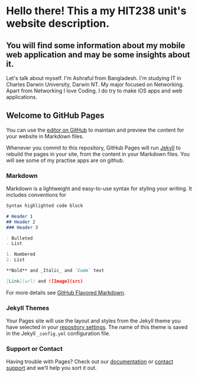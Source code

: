 # Hello there! This a my HIT238 unit's website description.

## You will find some information about my mobile web application and may be some insights about it.

Let's talk about myself.
I'm Ashraful from Bangladesh. I'm studying  IT in Charles Darwin University, Darwin NT.
My major focused on Networking.  Apart from Networking I love Coding. I do try to make iOS apps and web applications.


## Welcome to GitHub Pages

You can use the [editor on GitHub](https://github.com/Ashraf0011/HIT238/edit/master/README.md) to maintain and preview the content for your website in Markdown files.

Whenever you commit to this repository, GitHub Pages will run [Jekyll](https://jekyllrb.com/) to rebuild the pages in your site, from the content in your Markdown files.
You will see some of my practise apps are on github.

### Markdown

Markdown is a lightweight and easy-to-use syntax for styling your writing. It includes conventions for

```markdown
Syntax highlighted code block

# Header 1
## Header 2
### Header 3

- Bulleted
- List

1. Numbered
2. List

**Bold** and _Italic_ and `Code` text

[Link](url) and ![Image](src)
```

For more details see [GitHub Flavored Markdown](https://guides.github.com/features/mastering-markdown/).

### Jekyll Themes

Your Pages site will use the layout and styles from the Jekyll theme you have selected in your [repository settings](https://github.com/Ashraf0011/HIT238/settings). The name of this theme is saved in the Jekyll `_config.yml` configuration file.

### Support or Contact

Having trouble with Pages? Check out our [documentation](https://help.github.com/categories/github-pages-basics/) or [contact support](https://github.com/contact) and we’ll help you sort it out.
